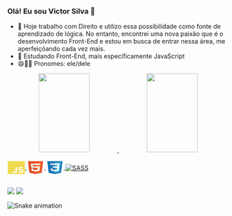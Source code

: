 ### Olá! Eu sou Victor Silva 👋

- 🔭 Hoje trabalho com Direito e utilizo essa possibilidade como fonte de aprendizado de lógica. No entanto, encontrei uma nova paixão que é o desenvolvimento Front-End e estou em busca de entrar nessa área, me aperfeiçõando cada vez mais.
- 🌱 Estudando Front-End, mais específicamente JavaScript
- 😄🏳‍🌈  Pronomes: ele/dele 

<div align="center" style="box-sizing: border-box">
  <a href="https://github.com/victorhrdsilva">
  <img width="48%" height="180em" src="https://github-readme-stats.vercel.app/api?username=victorhrdsilva&show_icons=true&theme=dracula&include_all_commits=true&count_private=true"/>
  <img width="48%" height="180em" src="https://github-readme-stats.vercel.app/api/top-langs/?username=victorhrdsilva&layout=compact&langs_count=7&theme=dracula"/>
</div>
  
<div style="display: inline_block"><br>
  <img align="center" alt="Js" height="30" width="40" src="https://raw.githubusercontent.com/devicons/devicon/master/icons/javascript/javascript-plain.svg">
  <img align="center" alt="HTML" height="30" width="40" src="https://raw.githubusercontent.com/devicons/devicon/master/icons/html5/html5-original.svg">
  <img align="center" alt="CSS" height="30" width="40" src="https://raw.githubusercontent.com/devicons/devicon/master/icons/css3/css3-original.svg">
  <img align="center" alt="SASS" height="30" width="30" src="https://cdn.iconscout.com/icon/free/png-256/sass-226054.png">
</div>
  
  ##
 
<div> 
  <a href = "mailto:victorhrdsilva@gmail.com"><img src="https://img.shields.io/badge/-Gmail-%23333?style=for-the-badge&logo=gmail&logoColor=white" target="_blank"></a>
  <a href="https://www.linkedin.com/in/victorhrdsilva/" target="_blank"><img src="https://img.shields.io/badge/-LinkedIn-%230077B5?style=for-the-badge&logo=linkedin&logoColor=white" target="_blank"></a> 
 
   ![Snake animation](https://github.com/victorhrdsilva/victorhrdsilva/blob/output/github-contribution-grid-snake.svg)
</div>
